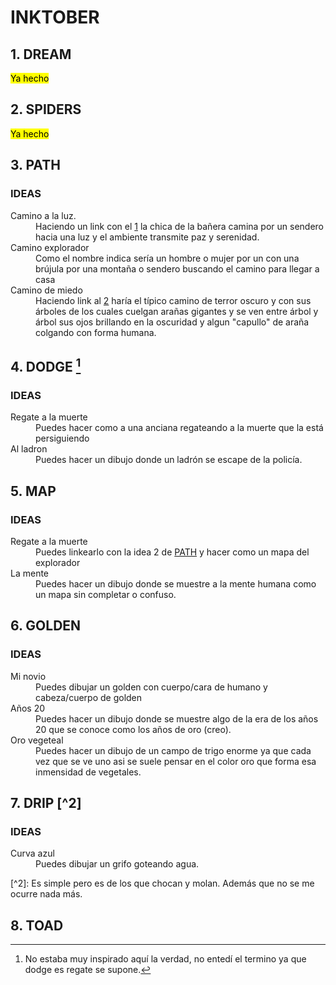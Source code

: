 # INKTOBER

## 1. DREAM

<mark>Ya hecho</mark>

## 2. SPIDERS

<mark>Ya hecho</mark>

## 3. PATH

<h3 id="ideas-path">IDEAS</h3>

<dl>
    <dt>Camino a la luz.</dt>
        <dd>
            Haciendo un link con el <a href="#1-dream">1</a> la chica de la bañera camina por un sendero hacia una luz y el ambiente transmite paz y serenidad.
        </dd>
    <dt>Camino explorador</dt>
        <dd>
            Como el nombre indica sería un hombre o mujer por un con una brújula por una montaña o sendero buscando el camino para llegar a casa
        </dd>
    <dt>Camino de miedo</dt>
        <dd>
            Haciendo link al <a href="#2-spiders">2</a> haría el típico camino de terror oscuro y con sus árboles de los cuales cuelgan arañas gigantes y se ven entre árbol y árbol sus ojos brillando en la oscuridad y algun "capullo" de araña colgando con forma humana.
        </dd>
    <dt>
</dl>

## 4. DODGE [^1]

<h3 id="ideas-dodge">IDEAS </h3>

<dl>
    <dt>Regate a la muerte</dt>
        <dd>
            Puedes hacer como a una anciana regateando a la muerte que la está persiguiendo
        </dd>
    <dt>Al ladron</dt>
        <dd>
            Puedes hacer un dibujo donde un ladrón se escape de la policía.
        </dd>
</dl>

[^1]: No estaba muy inspirado aquí la verdad, no entedí el termino ya que dodge es regate se supone.

## 5. MAP

<h3 id="ideas-map">IDEAS </h3>

<dl>
    <dt>Regate a la muerte</dt>
        <dd>
            Puedes linkearlo con la idea 2 de <a href="#3-path">PATH</a> y hacer como un mapa del explorador
        </dd>
    <dt>La mente</dt>
        <dd>
            Puedes hacer un dibujo donde se muestre a la mente humana como un mapa sin completar o confuso.
        </dd>
</dl>

## 6. GOLDEN

<h3 id="ideas-golden">IDEAS </h3>

<dl>
    <dt>Mi novio</dt>
        <dd>
           Puedes dibujar un golden con cuerpo/cara de humano y cabeza/cuerpo de golden
        </dd>
    <dt>Años 20</dt>
        <dd>
            Puedes hacer un dibujo donde se muestre algo de la era de los años 20 que se conoce como los años de oro (creo).
        </dd>
    <dt>Oro vegeteal</dt>
        <dd>
            Puedes hacer un dibujo de un campo de trigo enorme ya que cada vez que se ve uno asi se suele pensar en el color oro que forma esa inmensidad de vegetales.
        </dd>
</dl>

## 7. DRIP [^2]

<h3 id="ideas-golden">IDEAS </h3>

<dl>
    <dt>Curva azul</dt>
        <dd>
           Puedes dibujar un grifo goteando agua.
        </dd>
</dl>
[^2]: Es simple pero es de los que chocan y molan. Además que no se me ocurre nada más.

## 8. TOAD
